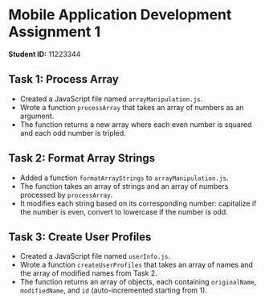 # Mobile Application Development Assignment 1

**Student ID:** 11223344

## Task 1: Process Array
- Created a JavaScript file named `arrayManipulation.js`.
- Wrote a function `processArray` that takes an array of numbers as an argument.
- The function returns a new array where each even number is squared and each odd number is tripled.

## Task 2: Format Array Strings
- Added a function `formatArrayStrings` to `arrayManipulation.js`.
- The function takes an array of strings and an array of numbers processed by `processArray`.
- It modifies each string based on its corresponding number: capitalize if the number is even, convert to lowercase if the number is odd.

## Task 3: Create User Profiles
- Created a JavaScript file named `userInfo.js`.
- Wrote a function `createUserProfiles` that takes an array of names and the array of modified names from Task 2.
- The function returns an array of objects, each containing `originalName`, `modifiedName`, and `id` (auto-incremented starting from 1).

